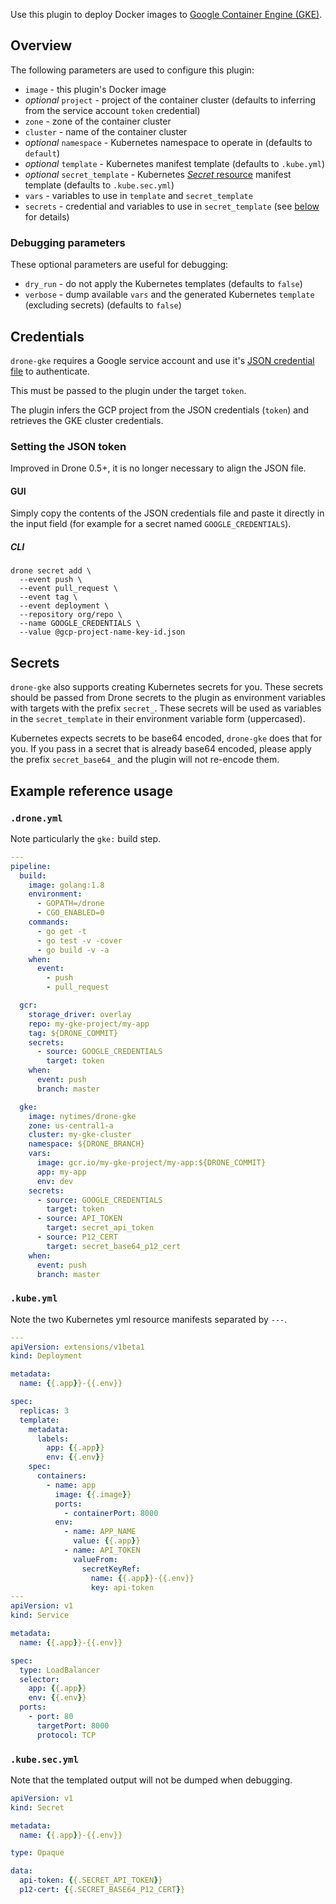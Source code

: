Use this plugin to deploy Docker images to [Google Container Engine (GKE)][gke].

[gke]: https://cloud.google.com/container-engine/

## Overview

The following parameters are used to configure this plugin:

* `image` - this plugin's Docker image
* *optional* `project` - project of the container cluster (defaults to inferring from the service account `token` credential)
* `zone` - zone of the container cluster
* `cluster` - name of the container cluster
* *optional* `namespace` - Kubernetes namespace to operate in (defaults to `default`)
* *optional* `template` - Kubernetes manifest template (defaults to `.kube.yml`)
* *optional* `secret_template` - Kubernetes [_Secret_ resource](http://kubernetes.io/docs/user-guide/secrets/) manifest template (defaults to `.kube.sec.yml`)
* `vars` - variables to use in `template` and `secret_template`
* `secrets` - credential and variables to use in `secret_template` (see [below](#secrets) for details)

### Debugging parameters

These optional parameters are useful for debugging:

* `dry_run` - do not apply the Kubernetes templates (defaults to `false`)
* `verbose` - dump available `vars` and the generated Kubernetes `template` (excluding secrets) (defaults to `false`)

## Credentials

`drone-gke` requires a Google service account and use it's [JSON credential file][service-account] to authenticate.

This must be passed to the plugin under the target `token`.

The plugin infers the GCP project from the JSON credentials (`token`) and retrieves the GKE cluster credentials.

[service-account]: https://cloud.google.com/storage/docs/authentication#service_accounts

### Setting the JSON token

Improved in Drone 0.5+, it is no longer necessary to align the JSON file.

#### GUI

Simply copy the contents of the JSON credentials file and paste it directly in the input field (for example for a secret named `GOOGLE_CREDENTIALS`).

##### CLI

```
drone secret add \
  --event push \
  --event pull_request \
  --event tag \
  --event deployment \
  --repository org/repo \
  --name GOOGLE_CREDENTIALS \
  --value @gcp-project-name-key-id.json
```

## Secrets

`drone-gke` also supports creating Kubernetes secrets for you. These secrets should be passed from Drone secrets to the plugin as environment variables with targets with the prefix `secret_`. These secrets will be used as variables in the `secret_template` in their environment variable form (uppercased).

Kubernetes expects secrets to be base64 encoded, `drone-gke` does that for you. If you pass in a secret that is already base64 encoded, please apply the prefix `secret_base64_` and the plugin will not re-encode them.

## Example reference usage

### `.drone.yml`

Note particularly the `gke:` build step.

```yml
---
pipeline:
  build:
    image: golang:1.8
    environment:
      - GOPATH=/drone
      - CGO_ENABLED=0
    commands:
      - go get -t
      - go test -v -cover
      - go build -v -a
    when:
      event:
        - push
        - pull_request

  gcr:
    storage_driver: overlay
    repo: my-gke-project/my-app
    tag: ${DRONE_COMMIT}
    secrets:
      - source: GOOGLE_CREDENTIALS
        target: token
    when:
      event: push
      branch: master

  gke:
    image: nytimes/drone-gke
    zone: us-central1-a
    cluster: my-gke-cluster
    namespace: ${DRONE_BRANCH}
    vars:
      image: gcr.io/my-gke-project/my-app:${DRONE_COMMIT}
      app: my-app
      env: dev
    secrets:
      - source: GOOGLE_CREDENTIALS
        target: token
      - source: API_TOKEN
        target: secret_api_token
      - source: P12_CERT
        target: secret_base64_p12_cert
    when:
      event: push
      branch: master
```

### `.kube.yml`

Note the two Kubernetes yml resource manifests separated by `---`.

```yml
---
apiVersion: extensions/v1beta1
kind: Deployment

metadata:
  name: {{.app}}-{{.env}}

spec:
  replicas: 3
  template:
    metadata:
      labels:
        app: {{.app}}
        env: {{.env}}
    spec:
      containers:
        - name: app
          image: {{.image}}
          ports:
            - containerPort: 8000
          env:
            - name: APP_NAME
              value: {{.app}}
            - name: API_TOKEN
              valueFrom:
                secretKeyRef:
                  name: {{.app}}-{{.env}}
                  key: api-token
---
apiVersion: v1
kind: Service

metadata:
  name: {{.app}}-{{.env}}

spec:
  type: LoadBalancer
  selector:
    app: {{.app}}
    env: {{.env}}
  ports:
    - port: 80
      targetPort: 8000
      protocol: TCP
```

### `.kube.sec.yml`

Note that the templated output will not be dumped when debugging.

```yml
apiVersion: v1
kind: Secret

metadata:
  name: {{.app}}-{{.env}}

type: Opaque

data:
  api-token: {{.SECRET_API_TOKEN}}
  p12-cert: {{.SECRET_BASE64_P12_CERT}}
```
